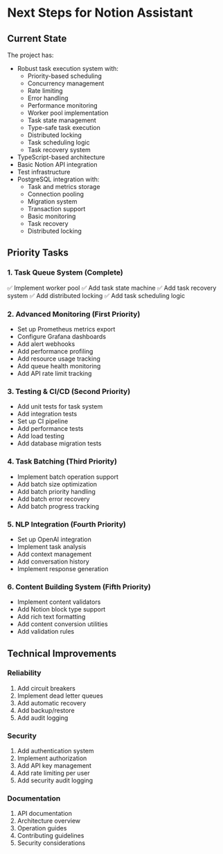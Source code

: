 # Next Steps for Notion Assistant

## Current State
The project has:
- Robust task execution system with:
  - Priority-based scheduling
  - Concurrency management
  - Rate limiting
  - Error handling
  - Performance monitoring
  - Worker pool implementation
  - Task state management
  - Type-safe task execution
  - Distributed locking
  - Task scheduling logic
  - Task recovery system
- TypeScript-based architecture
- Basic Notion API integration
- Test infrastructure
- PostgreSQL integration with:
  - Task and metrics storage
  - Connection pooling
  - Migration system
  - Transaction support
  - Basic monitoring
  - Task recovery
  - Distributed locking

## Priority Tasks

### 1. Task Queue System (Complete)
✅ Implement worker pool
✅ Add task state machine
✅ Add task recovery system
✅ Add distributed locking
✅ Add task scheduling logic

### 2. Advanced Monitoring (First Priority)
- Set up Prometheus metrics export
- Configure Grafana dashboards
- Add alert webhooks
- Add performance profiling
- Add resource usage tracking
- Add queue health monitoring
- Add API rate limit tracking

### 3. Testing & CI/CD (Second Priority)
- Add unit tests for task system
- Add integration tests
- Set up CI pipeline
- Add performance tests
- Add load testing
- Add database migration tests

### 4. Task Batching (Third Priority)
- Implement batch operation support
- Add batch size optimization
- Add batch priority handling
- Add batch error recovery
- Add batch progress tracking

### 5. NLP Integration (Fourth Priority)
- Set up OpenAI integration
- Implement task analysis
- Add context management
- Add conversation history
- Implement response generation

### 6. Content Building System (Fifth Priority)
- Implement content validators
- Add Notion block type support
- Add rich text formatting
- Add content conversion utilities
- Add validation rules

## Technical Improvements

### Reliability
1. Add circuit breakers
2. Implement dead letter queues
3. Add automatic recovery
4. Add backup/restore
5. Add audit logging

### Security
1. Add authentication system
2. Implement authorization
3. Add API key management
4. Add rate limiting per user
5. Add security audit logging

### Documentation
1. API documentation
2. Architecture overview
3. Operation guides
4. Contributing guidelines
5. Security considerations 